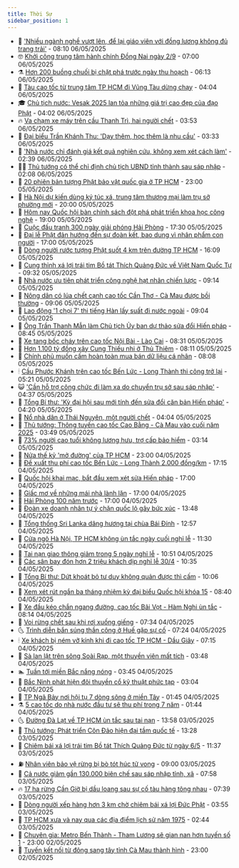 ```yaml
---
title: Thời Sự
sidebar_position: 1
---
```


<!-- vnexpress-thoi-su:START -->
- 🦒 [&#39;Nhiều ngành nghề vượt lên, để lại giáo viên với đồng lương không đủ trang trải&#39;](https://vnexpress.net/nhieu-nganh-nghe-vuot-len-de-lai-giao-vien-voi-dong-luong-khong-du-trang-trai-4882243.html) - 08:10 06/05/2025
- 🤓 [Khởi công trung tâm hành chính Đồng Nai ngày 2/9](https://vnexpress.net/khoi-cong-trung-tam-hanh-chinh-dong-nai-ngay-2-9-4882252.html) - 07:00 06/05/2025
- ⚗️ [Hơn 200 buồng chuối bị chặt phá trước ngày thu hoạch](https://vnexpress.net/hon-200-buong-chuoi-bi-chat-pha-truoc-ngay-thu-hoach-4882245.html) - 06:13 06/05/2025
- 🌊 [Tàu cao tốc từ trung tâm TP HCM đi Vũng Tàu dừng chạy](https://vnexpress.net/tau-cao-toc-tu-trung-tam-tp-hcm-di-vung-tau-dung-chay-4882184.html) - 04:04 06/05/2025
- 🎓 [Chủ tịch nước: Vesak 2025 lan tỏa những giá trị cao đẹp của đạo Phật](https://vnexpress.net/chu-tich-nuoc-vesak-2025-lan-toa-nhung-gia-tri-cao-dep-cua-dao-phat-4882160.html) - 04:02 06/05/2025
- 🔥 [Va chạm xe máy trên cầu Thanh Trì, hai người chết](https://vnexpress.net/va-cham-xe-may-tren-cau-thanh-tri-hai-nguoi-chet-4882176.html) - 03:53 06/05/2025
- 🦏 [Đại biểu Trần Khánh Thu: &#39;Dạy thêm, học thêm là nhu cầu&#39;](https://vnexpress.net/dai-bieu-tran-khanh-thu-day-them-hoc-them-la-nhu-cau-4882120.html) - 03:33 06/05/2025
- 👺 [&#39;Nhà nước chỉ đánh giá kết quả nghiên cứu, không xem xét cách làm&#39;](https://vnexpress.net/nha-nuoc-chi-danh-gia-ket-qua-nghien-cuu-khong-xem-xet-cach-lam-4882085.html) - 02:39 06/05/2025
- 🧑‍🏫 [Thủ tướng có thể chỉ định chủ tịch UBND tỉnh thành sau sáp nhập](https://vnexpress.net/thu-tuong-co-the-chi-dinh-chu-tich-ubnd-tinh-thanh-sau-sap-nhap-4882073.html) - 02:08 06/05/2025
- 🚦 [20 phiên bản tượng Phật bảo vật quốc gia ở TP HCM](https://vnexpress.net/20-phien-ban-tuong-phat-bao-vat-quoc-gia-o-tp-hcm-4881792.html) - 23:00 05/05/2025
- 🎉 [Hà Nội dự kiến dùng ký túc xá, trung tâm thương mại làm trụ sở phường mới](https://vnexpress.net/ha-noi-du-kien-dung-ky-tuc-xa-trung-tam-thuong-mai-lam-tru-so-phuong-moi-4881833.html) - 20:00 05/05/2025
- 🦒 [Hôm nay Quốc hội bàn chính sách đột phá phát triển khoa học công nghệ](https://vnexpress.net/hom-nay-quoc-hoi-ban-chinh-sach-dot-pha-phat-trien-khoa-hoc-cong-nghe-4881985.html) - 19:00 05/05/2025
- 🤗 [Cuộc đấu tranh 300 ngày giải phóng Hải Phòng](https://vnexpress.net/cuoc-dau-tranh-300-ngay-giai-phong-hai-phong-4854906.html) - 17:30 05/05/2025
- 💼 [Đại lễ Phật đản hướng đến sự đoàn kết, bao dung vì nhân phẩm con người](https://vnexpress.net/dai-le-phat-dan-huong-den-su-doan-ket-bao-dung-vi-nhan-pham-con-nguoi-4881959.html) - 17:00 05/05/2025
- 🤩 [Dòng người rước tượng Phật suốt 4 km trên đường TP HCM](https://vnexpress.net/dong-nguoi-ruoc-tuong-phat-suot-4-km-tren-duong-tp-hcm-4881991.html) - 16:09 05/05/2025
- 🤡 [Cung thỉnh xá lợi trái tim Bồ tát Thích Quảng Đức về Việt Nam Quốc Tự](https://vnexpress.net/cung-thinh-xa-loi-trai-tim-bo-tat-thich-quang-duc-ve-viet-nam-quoc-tu-4881910.html) - 09:32 05/05/2025
- 💯 [Nhà nước ưu tiên phát triển công nghệ hạt nhân chiến lược](https://vnexpress.net/nha-nuoc-uu-tien-phat-trien-cong-nghe-hat-nhan-chien-luoc-4881841.html) - 09:14 05/05/2025
- 👺 [Nông dân có lúa chết cạnh cao tốc Cần Thơ - Cà Mau được bồi thường](https://vnexpress.net/nong-dan-co-lua-chet-canh-cao-toc-can-tho-ca-mau-duoc-boi-thuong-4881874.html) - 09:06 05/05/2025
- 🌮 [Lao động &#39;1 chọi 7&#39; thi tiếng Hàn lấy suất đi nước ngoài](https://vnexpress.net/lao-dong-1-choi-7-thi-tieng-han-lay-suat-di-nuoc-ngoai-4881848.html) - 09:04 05/05/2025
- 🥸 [Ông Trần Thanh Mẫn làm Chủ tịch Ủy ban dự thảo sửa đổi Hiến pháp](https://vnexpress.net/ong-tran-thanh-man-lam-chu-tich-uy-ban-du-thao-sua-doi-hien-phap-4881856.html) - 08:45 05/05/2025
- 🐻 [Xe tang bốc cháy trên cao tốc Nội Bài - Lào Cai](https://vnexpress.net/xe-tang-boc-chay-tren-cao-toc-noi-bai-lao-cai-4881824.html) - 08:31 05/05/2025
- 👀 [Hơn 1.100 tỷ đồng xây Cung Thiếu nhi ở Thủ Thiêm](https://vnexpress.net/hon-1-100-ty-dong-xay-cung-thieu-nhi-o-thu-thiem-4881828.html) - 08:11 05/05/2025
- 🤔 [Chính phủ muốn cấm hoàn toàn mua bán dữ liệu cá nhân](https://vnexpress.net/chinh-phu-muon-cam-hoan-toan-mua-ban-du-lieu-ca-nhan-4881679.html) - 08:08 05/05/2025
- 🕯 [Cầu Phước Khánh trên cao tốc Bến Lức - Long Thành thi công trở lại](https://vnexpress.net/cau-phuoc-khanh-tren-cao-toc-ben-luc-long-thanh-thi-cong-tro-lai-4881748.html) - 05:21 05/05/2025
- 😺 [&#39;Cần hỗ trợ công chức đi làm xa do chuyển trụ sở sau sáp nhập&#39;](https://vnexpress.net/can-ho-tro-cong-chuc-di-lam-xa-do-chuyen-tru-so-sau-sap-nhap-4881597.html) - 04:37 05/05/2025
- 🦆 [Tổng Bí thư: &#39;Kỳ đại hội sau mới tính đến sửa đổi căn bản Hiến pháp&#39;](https://vnexpress.net/tong-bi-thu-ky-dai-hoi-sau-moi-tinh-den-sua-doi-can-ban-hien-phap-4881697.html) - 04:20 05/05/2025
- 🧰 [Nổ nhà dân ở Thái Nguyên, một người chết](https://vnexpress.net/no-nha-dan-o-thai-nguyen-mot-nguoi-chet-4881698.html) - 04:04 05/05/2025
- 🦍 [Thủ tướng: Thông tuyến cao tốc Cao Bằng - Cà Mau vào cuối năm 2025](https://vnexpress.net/thu-tuong-thong-tuyen-cao-toc-cao-bang-ca-mau-vao-cuoi-nam-2025-4881624.html) - 03:49 05/05/2025
- 🧰 [73% người cao tuổi không lương hưu, trợ cấp bảo hiểm](https://vnexpress.net/73-nguoi-cao-tuoi-khong-luong-huu-tro-cap-bao-hiem-4881622.html) - 03:14 05/05/2025
- 💃 [Nửa thế kỷ &#39;mở đường&#39; của TP HCM](https://vnexpress.net/nua-the-ky-mo-duong-cua-tp-hcm-4881356.html) - 23:00 04/05/2025
- 🧰 [Đề xuất thu phí cao tốc Bến Lức - Long Thành 2.000 đồng/km](https://vnexpress.net/de-xuat-thu-phi-cao-toc-ben-luc-long-thanh-2-000-dong-km-4881499.html) - 17:15 04/05/2025
- 🚀 [Quốc hội khai mạc, bắt đầu xem xét sửa Hiến pháp](https://vnexpress.net/quoc-hoi-khai-mac-bat-dau-xem-xet-sua-hien-phap-4881501.html) - 17:00 04/05/2025
- 🎊 [Giấc mơ về những mái nhà lành lặn](https://vnexpress.net/giac-mo-ve-nhung-mai-nha-lanh-lan-4878237.html) - 17:00 04/05/2025
- 🤭 [Hải Phòng 100 năm trước](https://vnexpress.net/hai-phong-100-nam-truoc-4869373.html) - 17:00 04/05/2025
- 🤗 [Đoàn xe doanh nhân tự ý chặn quốc lộ gây bức xúc](https://vnexpress.net/doan-xe-doanh-nhan-tu-y-chan-quoc-lo-gay-buc-xuc-4881500.html) - 13:48 04/05/2025
- 🌈 [Tổng thống Sri Lanka dâng hương tại chùa Bái Đính](https://vnexpress.net/tong-thong-sri-lanka-dang-huong-tai-chua-bai-dinh-4881497.html) - 12:57 04/05/2025
- 🦣 [Cửa ngõ Hà Nội, TP HCM không ùn tắc ngày cuối nghỉ lễ](https://vnexpress.net/cua-ngo-ha-noi-tp-hcm-khong-un-tac-ngay-cuoi-nghi-le-4881462.html) - 11:30 04/05/2025
- 🎡 [Tai nạn giao thông giảm trong 5 ngày nghỉ lễ](https://vnexpress.net/tai-nan-giao-thong-giam-trong-5-ngay-nghi-le-4881467.html) - 10:51 04/05/2025
- 🦏 [Các sân bay đón hơn 2 triệu khách dịp nghỉ lễ 30/4](https://vnexpress.net/cac-san-bay-don-hon-2-trieu-khach-dip-nghi-le-30-4-4881394.html) - 10:35 04/05/2025
- 🎊 [Tổng Bí thư: Dứt khoát bỏ tư duy không quản được thì cấm](https://vnexpress.net/tong-bi-thu-dut-khoat-bo-tu-duy-khong-quan-duoc-thi-cam-4881453.html) - 10:06 04/05/2025
- 🫶 [Xem xét rút ngắn ba tháng nhiệm kỳ đại biểu Quốc hội khóa 15](https://vnexpress.net/xem-xet-rut-ngan-ba-thang-nhiem-ky-dai-bieu-quoc-hoi-khoa-15-4881429.html) - 08:40 04/05/2025
- 🤔 [Xe đầu kéo chắn ngang đường, cao tốc Bãi Vọt - Hàm Nghi ùn tắc](https://vnexpress.net/xe-dau-keo-chan-ngang-duong-cao-toc-bai-vot-ham-nghi-un-tac-4881439.html) - 08:14 04/05/2025
- 🤠 [Voi rừng chết sau khi rơi xuống giếng](https://vnexpress.net/voi-rung-chet-sau-khi-roi-xuong-gieng-4881433.html) - 07:34 04/05/2025
- 🌜 [Trình diễn bắn súng thần công ở Huế gặp sự cố](https://vnexpress.net/trinh-dien-ban-sung-than-cong-o-hue-gap-su-co-4881415.html) - 07:24 04/05/2025
- 🕯 [Xe khách bị ném vỡ kính khi đi cao tốc TP HCM - Dầu Giây](https://vnexpress.net/xe-khach-bi-nem-vo-kinh-khi-di-cao-toc-tp-hcm-dau-giay-4881427.html) - 07:15 04/05/2025
- 🤔 [Sà lan lật trên sông Soài Rạp, một thuyền viên mất tích](https://vnexpress.net/sa-lan-lat-tren-song-soai-rap-mot-thuyen-vien-mat-tich-4881388.html) - 03:48 04/05/2025
- 🏊 [Tuần tới miền Bắc nắng nóng](https://vnexpress.net/tuan-toi-mien-bac-nang-nong-4881363.html) - 03:45 04/05/2025
- 🌮 [Bắc Ninh phát hiện đôi thuyền cổ kỹ thuật phức tạp](https://vnexpress.net/bac-ninh-phat-hien-doi-thuyen-co-ky-thuat-phuc-tap-4881236.html) - 03:04 04/05/2025
- 🫣 [TP Ngã Bảy nơi hội tụ 7 dòng sông ở miền Tây](https://vnexpress.net/tp-nga-bay-noi-hoi-tu-7-dong-song-o-mien-tay-4881167.html) - 01:45 04/05/2025
- ⚗️ [5 cao tốc do nhà nước đầu tư sẽ thu phí trong 7 năm](https://vnexpress.net/5-cao-toc-do-nha-nuoc-dau-tu-se-thu-phi-trong-7-nam-4881346.html) - 01:44 04/05/2025
- 🌜 [Đường Đà Lạt về TP HCM ùn tắc sau tai nạn](https://vnexpress.net/duong-da-lat-ve-tp-hcm-un-tac-sau-tai-nan-4881287.html) - 13:58 03/05/2025
- 🌁 [Thủ tướng: Phát triển Côn Đảo hiện đại tầm quốc tế](https://vnexpress.net/thu-tuong-phat-trien-con-dao-hien-dai-tam-quoc-te-4881283.html) - 13:28 03/05/2025
- 🐲 [Chiêm bái xá lợi trái tim Bồ tát Thích Quảng Đức từ ngày 6/5](https://vnexpress.net/chiem-bai-xa-loi-trai-tim-bo-tat-thich-quang-duc-tu-ngay-6-5-4881271.html) - 11:37 03/05/2025
- ⛽️ [Nhân viên bảo vệ rừng bị bò tót húc tử vong](https://vnexpress.net/nhan-vien-bao-ve-rung-bi-bo-tot-huc-tu-vong-4881248.html) - 09:00 03/05/2025
- 🗽 [Cả nước giảm gần 130.000 biên chế sau sáp nhập tỉnh, xã](https://vnexpress.net/ca-nuoc-giam-gan-130-000-bien-che-sau-sap-nhap-tinh-xa-4881225.html) - 07:58 03/05/2025
- 🔥 [17 ha rừng Cần Giờ bị dầu loang sau sự cố tàu hàng tông nhau](https://vnexpress.net/17-ha-rung-can-gio-bi-dau-loang-sau-su-co-tau-hang-tong-nhau-4881226.html) - 07:39 03/05/2025
- 💯 [Dòng người xếp hàng hơn 3 km chờ chiêm bái xá lợi Đức Phật](https://vnexpress.net/dong-nguoi-xep-hang-hon-3-km-cho-chiem-bai-xa-loi-duc-phat-4881166.html) - 03:55 03/05/2025
- 🦆 [TP HCM xưa và nay qua các địa điểm lịch sử năm 1975](https://vnexpress.net/tp-hcm-xua-va-nay-qua-cac-dia-diem-lich-su-nam-1975-4881143.html) - 02:44 03/05/2025
- 🫣 [Chuyên gia: Metro Bến Thành - Tham Lương sẽ gian nan hơn tuyến số 1](https://vnexpress.net/chuyen-gia-metro-ben-thanh-tham-luong-se-gian-nan-hon-tuyen-so-1-4879757.html) - 23:00 02/05/2025
- 🤡 [Tuyến kết nối từ đông sang tây tỉnh Cà Mau thành hình](https://vnexpress.net/tuyen-ket-noi-tu-dong-sang-tay-tinh-ca-mau-thanh-hinh-4879633.html) - 23:00 02/05/2025<!-- vnexpress-thoi-su:END -->